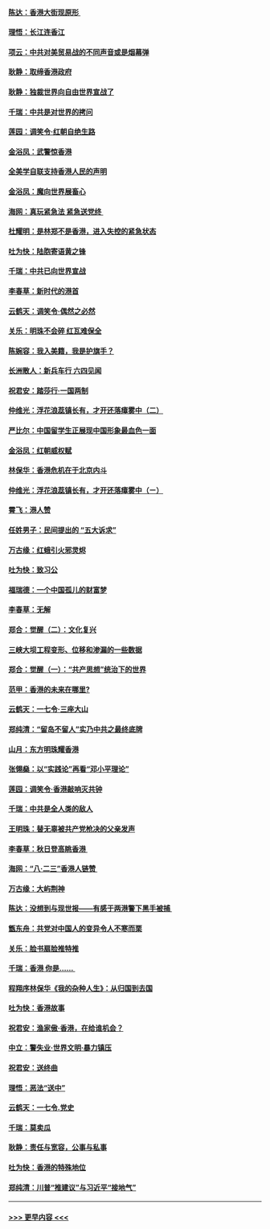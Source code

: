 #### [陈达：香港大街现原形 ](../pages/nsc993/n11495441.md?t=09030955) 
#### [理悟：长江连香江](../pages/nsc993/n11495377.md?t=09030955) 
#### [项云：中共对美贸易战的不同声音或是烟幕弹](../pages/nsc993/n11494929.md?t=09030955) 
#### [耿静：取缔香港政府](../pages/nsc993/n11494218.md?t=09030955) 
#### [耿静：独裁世界向自由世界宣战了](../pages/nsc993/n11494190.md?t=09030955) 
#### [千瑞：中共是对世界的拷问](../pages/nsc993/n11493021.md?t=09030955) 
#### [莲园：调笑令‧红朝自绝生路](../pages/nsc993/n11493011.md?t=09030955) 
#### [金浴凤：武警惊香港](../pages/nsc993/n11492994.md?t=09030955) 
#### [全美学自联支持香港人民的声明](../pages/nsc993/n11492630.md?t=09030955) 
#### [金浴凤：魔向世界展畜心](../pages/nsc993/n11492599.md?t=09030955) 
#### [海网：真玩紧急法 紧急送党终 ](../pages/nsc993/n11492535.md?t=09030955) 
#### [杜耀明：是林郑不是香港，进入失控的紧急状态](../pages/nsc993/n11491420.md?t=09030955) 
#### [吐为快：陆胞寄语黄之锋](../pages/nsc993/n11491117.md?t=09030955) 
#### [千瑞：中共已向世界宣战](../pages/nsc993/n11490123.md?t=09030955) 
#### [李春草：新时代的港首](../pages/nsc993/n11489864.md?t=09030955) 
#### [云鹤天：调笑令·偶然之必然](../pages/nsc993/n11489701.md?t=09030955) 
#### [关乐：明珠不会碎 红瓦难保全](../pages/nsc993/n11489647.md?t=09030955) 
#### [陈婉容：我入美籍，我是护旗手？](../pages/nsc993/n11487908.md?t=09030955) 
#### [长洲散人：新兵车行 六四见闻](../pages/nsc993/n11487729.md?t=09030955) 
#### [祝君安：踏莎行‧一国两制](../pages/nsc993/n11487699.md?t=09030955) 
#### [仲维光：浮花浪蕊镇长有，才开还落瘴雾中（二）](../pages/nsc993/n11483286.md?t=09030955) 
#### [严比尔：中国留学生正展现中国形象最血色一面](../pages/nsc993/n11485145.md?t=09030955) 
#### [金浴凤：红朝威权赋](../pages/nsc993/n11485191.md?t=09030955) 
#### [林保华：香港危机在于北京内斗](../pages/nsc993/n11484593.md?t=09030955) 
#### [仲维光：浮花浪蕊镇长有，才开还落瘴雾中（ㄧ）](../pages/nsc993/n11483259.md?t=09030955) 
#### [霄飞：港人赞](../pages/nsc993/n11482957.md?t=09030955) 
#### [任姓男子：民间提出的 “五大诉求”](../pages/nsc993/n11482897.md?t=09030955) 
#### [万古缘：红蛾引火邪灵烬](../pages/nsc993/n11482886.md?t=09030955) 
#### [吐为快：致习公](../pages/nsc993/n11482867.md?t=09030955) 
#### [福瑞德：一个中国孤儿的财富梦](../pages/nsc993/n11482817.md?t=09030955) 
#### [李春草：无解](../pages/nsc993/n11482791.md?t=09030955) 
#### [郑合：觉醒（二）：文化复兴](../pages/nsc993/n11478025.md?t=09030955) 
#### [三峡大坝工程变形、位移和渗漏的一些数据](../pages/nsc993/n11478232.md?t=09030955) 
#### [郑合：觉醒（一）：“共产思想”统治下的世界](../pages/nsc993/n11477663.md?t=09030955) 
#### [范甲：香港的未来在哪里?](../pages/nsc993/n11477249.md?t=09030955) 
#### [云鹤天：一七令·三座大山](../pages/nsc993/n11477192.md?t=09030955) 
#### [郑纯清：“留岛不留人”实乃中共之最终底牌](../pages/nsc993/n11476160.md?t=09030955) 
#### [山月：东方明珠耀香港](../pages/nsc993/n11476077.md?t=09030955) 
#### [张翎燊：以“实践论”再看“邓小平理论”](../pages/nsc993/n11475733.md?t=09030955) 
#### [莲园：调笑令‧香港敲响灭共钟](../pages/nsc993/n11475723.md?t=09030955) 
#### [千瑞：中共是全人类的敌人](../pages/nsc993/n11475329.md?t=09030955) 
#### [王明珠：替无辜被共产党枪决的父亲发声](../pages/nsc993/n11474570.md?t=09030955) 
#### [李春草：秋日登高眺香港 ](../pages/nsc993/n11474491.md?t=09030955) 
#### [海网：“八·二三”香港人链赞 ](../pages/nsc993/n11474538.md?t=09030955) 
#### [万古缘：大屿荆神](../pages/nsc993/n11474401.md?t=09030955) 
#### [陈达：没想到与现世报——有感于两港警下黑手被捕 ](../pages/nsc993/n11472557.md?t=09030955) 
#### [甑东舟：共党对中国人的变异令人不寒而栗](../pages/nsc993/n11472496.md?t=09030955) 
#### [关乐：脸书扇脸推特推](../pages/nsc993/n11472488.md?t=09030955) 
#### [千瑞：香港  你是…… ](../pages/nsc993/n11472459.md?t=09030955) 
#### [程翔序林保华《我的杂种人生》：从归国到去国](../pages/nsc993/n11472369.md?t=09030955) 
#### [吐为快：香港故事](../pages/nsc993/n11471931.md?t=09030955) 
#### [祝君安：渔家傲‧香港，在给谁机会？](../pages/nsc993/n11469718.md?t=09030955) 
#### [中立：警失业‧世界文明‧暴力镇压](../pages/nsc993/n11467566.md?t=09030955) 
#### [祝君安：送终曲](../pages/nsc993/n11467546.md?t=09030955) 
#### [理悟：恶法“送中”](../pages/nsc993/n11467290.md?t=09030955) 
#### [云鹤天：一七令.党史](../pages/nsc993/n11464122.md?t=09030955) 
#### [千瑞：莫卖瓜](../pages/nsc993/n11463014.md?t=09030955) 
#### [耿静：责任与宽容，公事与私事](../pages/nsc993/n11462810.md?t=09030955) 
#### [吐为快：香港的特殊地位](../pages/nsc993/n11462562.md?t=09030955) 
#### [郑纯清：川普“推建议”与习近平“接地气”](../pages/nsc993/n11461683.md?t=09030955) 

----
#### [ >>> 更早内容 <<< ](../indexes/nsc993-earlier.md)
